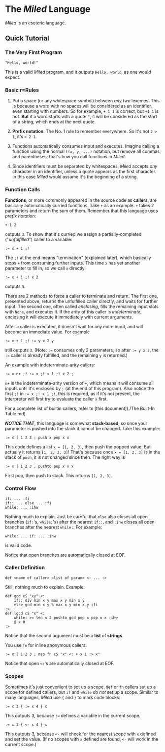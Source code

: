 # The _Miled_ Language

_Miled_ is an esoteric language.

## Quick Tutorial

### The Very First Program

```
"Hello, world!"
```

This is a valid _Miled_ program, and it outputs `Hello, world`, as one would expect.

### Basic r=Rules

1. Put a space (or any whitespace symbol) between _any two_ lexemes.  This is because a word with no spaces will be
considered as an identifier, even starting with numbers. So for example, `+ 1 1` is correct, but `+1 1` is not.
**But** if a word starts with a quote `"`, it will be considered as the start of a string,
which ends at the next quote.

2. **Prefix notation**. The No. 1 rule to remember everywhere. So it's not `2 > 1`, it's `> 2 1`.

3. Functions automatically consumes input and executes. Imagine calling a function using the normal `f(x, y, ...)`
notation, but remove all commas and parentheses; that's how you call functions in _Miled_.

4. Since identifiers must be separated by whitespaces, _Miled_ accepts _any_ character in an identifier, unless a quote
appears as the first character. In this case _Miled_ would assume it's the beginning of a string.

### Function Calls

**Functions**, or more commonly appeared in the source code as **callers**, are basically automatically curried
functions. Take `+` as an example. `+` takes 2 parameters and return the sum of them. Remember that this language
uses _prefix notation_:

```
+ 1 2
```

outputs `3`. To show that it's curried we assign a partially-completed ("_unfulfilled_") caller to a variable:

```
:= x + 1 ;!
```

The `;!` at the end means "termination" (explained later), which basically stops `+` from consuming further inputs.
This time `x` has yet another parameter to fill in, so we call `x` directly:

```
:= x + 1 ;! x 2
```

outputs `3`.

There are 2 methods to force a caller to terminate and return. The first one, presented above, returns the unfulfilled
caller directly, and waits for further input. The second one, often called _enclosing_, fills the remaining input slots
with `None`, and executes it. If the arity of this caller is _indeterminate_, enclosing it will execute it immediately
with current arguments.

After a caller is executed, it doesn't wait for any more input, and will become an immediate value. For example

```
:= x + 1 ;! := y x 2 y
```

still outputs `3`. (Note: `:=` consumes only 2 parameters, so after `:= y x 2`, the `:=` caller is already fulfilled,
and the remaining `y` is returned.)

An example with indeterminate-arity callers:

```
:= x n+ ;! := x ;! x 1 ;! x 2 ;
```

`n+` is the indeterminate-arity version of `+`, which means it will consume all inputs until it's enclosed by `;` (at
the end of this program). Also notice the first `;!` in `:= x ;! x 1 ;!`, this is required, as if it's not present,
the interpreter will first try to evaluate the caller `x` first.

For a complete list of builtin callers, refer to [this document](./The Built-In Table.md).

***NOTICE THAT***, this language is somewhat **stack-based**, so once your parameter is pushed into the stack it cannot
be changed. Take this example:

```
:= x [ 1 2 3 ; push x pop x x
```

This code defines a list `x = [1, 2, 3]`, then push the popped value. But actually it returns `[1, 2, 3, 3]`! That's
because once `x = [1, 2, 3]` is in the stack of `push`, it is not changed since then. The right way is

```
:= x [ 1 2 3 ; pushto pop x x x
```

First pop, then push to stack. This returns `[1, 2, 3]`.

### Control Flow

```
if: ... :fi
if:: ... else ... :fi
while: ... :ihw
```

Nothing much to explain. Just be careful that `else` also closes all open branches (`if:`'s, `while:`'s) after the
nearest `if::`, and `:ihw` closes all open branches after the nearest `while:`. For example:

```
while: ... if: ... :ihw
```

is valid code.

Notice that open branches are automatically closed at EOF.

### Caller Definition

```
def <name of caller> <list of param> <: ... :>
```

Still, nothing much to explain. Example:

```
def gcd cS "xy" <:
    if:: div min x y max x y min x y
    else gcd min x y % max x y min x y :fi
:>
def lgcd cS "x" <:
    while: >= len x 2 pushto gcd pop x pop x x :ihw
    @ x 0
:>
```

Notice that the second argument must be a **list** of **strings**.

You use `fn` for inline anonymous callers:

```
:= x [ 1 2 3 ; map fn cS "x" <: + x 1 :> x"
```

Notice that open `<:`'s are automatically closed at EOF.

### Scopes

Sometimes it's just convenient to set up a scope. `def` or `fn` callers set up a scope for defined callers, but `if`
and `while` _do not_ set up a scope. Similar to many languages, _Miled_ use `{` and `}` to mark code blocks:

```
:= x 3 { := x 4 } x
```

This outputs 3, because `:=` defines a variable in the current scope.

```
:= x 3 { <- x 4 } x
```

This outputs 3, because `<-` will check for the nearest scope with `x` defined and set the value. (If no scopes with `x`
defined are found, `<-` will work in the current scope.)
